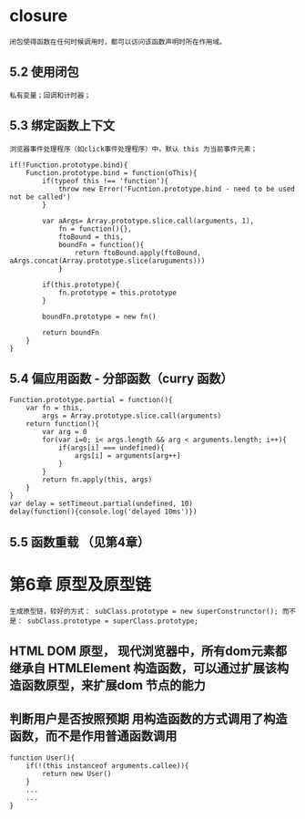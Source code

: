 # closure  

    闭包使得函数在任何时候调用时，都可以访问该函数声明时所在作用域。  

## 5.2 使用闭包  

    私有变量；回调和计时器；

## 5.3 绑定函数上下文   

    浏览器事件处理程序（如click事件处理程序）中，默认 this 为当前事件元素；

    if(!Function.prototype.bind){
        Function.prototype.bind = function(oThis){
            if(typeof this !== 'function'){
                throw new Error('Fucntion.prototype.bind - need to be used not be called')
            }

            var aArgs= Array.prototype.slice.call(arguments, 1),
                fn = function(){},
                ftoBound = this,
                boundFn = function(){
                    return ftoBound.apply(ftoBound, aArgs.concat(Array.prototype.slice(aruguments)))
                }
            
            if(this.prototype){
                fn.prototype = this.prototype
            }

            boundFn.prototype = new fn()

            return boundFn
        }
    }

## 5.4 偏应用函数  - 分部函数（curry 函数） 

    Function.prototype.partial = function(){
        var fn = this,
            args = Array.prototype.slice.call(arguments)
        return function(){
            var arg = 0
            for(var i=0; i< args.length && arg < arguments.length; i++){
                if(args[i] === undefined){
                    args[i] = arguments[arg++]
                }
            }
            return fn.apply(this, args)
        }
    }
    var delay = setTimeout.partial(undefined, 10)
    delay(function(){console.log('delayed 10ms')})

## 5.5 函数重载 （见第4章）


# 第6章 原型及原型链  

    生成原型链，较好的方式： subClass.prototype = new superConstrunctor(); 而不是： subClass.prototype = superClass.prototype;

## HTML DOM 原型， 现代浏览器中，所有dom元素都继承自 HTMLElement 构造函数，可以通过扩展该构造函数原型，来扩展dom 节点的能力

## 判断用户是否按照预期 用构造函数的方式调用了构造函数，而不是作用普通函数调用  

    function User(){
        if(!(this instanceof arguments.callee)){
            return new User()
        }
        ...
        ...
    }